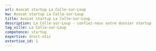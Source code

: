 ```yaml
---
url: Avocat startup La Colle-sur-Loup
kw: Avocat startup La Colle-sur-Loup
title: Avocat startup La Colle-sur-Loup
description: La Colle-sur-Loup - confiez-nous votre dossier startup
tag_ville: La Colle-sur-Loup
competence: startup
expertise: droit-ntic
extertise_id: 1
---
```

